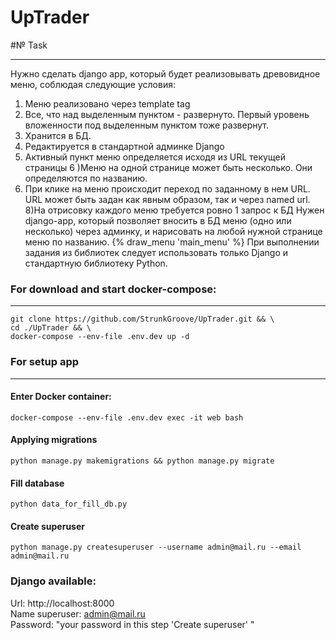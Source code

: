 # UpTrader

#№ Task
___
Нужно сделать django app, который будет реализовывать древовидное меню, соблюдая следующие условия:
1) Меню реализовано через template tag
2) Все, что над выделенным пунктом - развернуто. Первый уровень вложенности под выделенным пунктом тоже развернут.
3) Хранится в БД.
4) Редактируется в стандартной админке Django
5) Активный пункт меню определяется исходя из URL текущей страницы
6 )Меню на одной странице может быть несколько. Они определяются по названию.
7) При клике на меню происходит переход по заданному в нем URL. URL может быть задан как явным образом, так и через named url.
8)На отрисовку каждого меню требуется ровно 1 запрос к БД
 Нужен django-app, который позволяет вносить в БД меню (одно или несколько) через админку, и нарисовать на любой нужной странице меню по названию.
 {% draw_menu 'main_menu' %}
 При выполнении задания из библиотек следует использовать только Django и стандартную библиотеку Python.

### For download and start docker-compose:
***
```
git clone https://github.com/StrunkGroove/UpTrader.git && \
cd ./UpTrader && \
docker-compose --env-file .env.dev up -d 
```

### For setup app
***
#### Enter Docker container:
```
docker-compose --env-file .env.dev exec -it web bash
```
#### Applying migrations
```
python manage.py makemigrations && python manage.py migrate
```
#### Fill database
```
python data_for_fill_db.py
```
#### Create superuser
```
python manage.py createsuperuser --username admin@mail.ru --email admin@mail.ru
```

### Django available:
Url: http://localhost:8000  
Name superuser: admin@mail.ru  
Password: "your password in this step 'Create superuser' "
 
